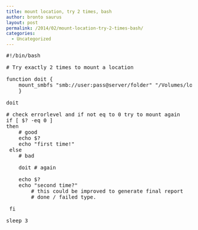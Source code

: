 ```yaml
---
title: mount location, try 2 times, bash
author: bronto saurus
layout: post
permalink: /2014/02/mount-location-try-2-times-bash/
categories:
  - Uncategorized
---
```

<pre>#!/bin/bash

# Try exactly 2 times to mount a location

function doit {
	mount_smbfs "smb://user:pass@server/folder" "/Volumes/local/folder/"
	}  

doit

# check errorlevel and if not eq to 0 try to mount again
if [ $? -eq 0 ]
then
	# good
  	echo $?
  	echo "first time!"
 else
	# bad
	
   	doit # again
   	
   	echo $?
   	echo "second time?"
        # this could be improved to generate final report 
        # done / failed type.

 fi

sleep 3

</pre>